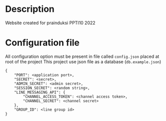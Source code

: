 # Description

Website created for prainduksi PPTI10 2022

# Configuration file

All configuration option must be present in file called `config.json` placed at root of the project
This project use json file as a database (`db.example.json`)

```
{
    "PORT": <application port>,
    "SECRET": <secret>,
    "ADMIN_SECRET": <admin secret>,
    "SESSION_SECRET": <random string>,
    "LINE_MESSAGING_API": {
        "CHANNEL_ACCESS_TOKEN": <channel access token>,
        "CHANNEL_SECRET": <channel secret>
    },
    "GROUP_ID": <line group id>
}
```
